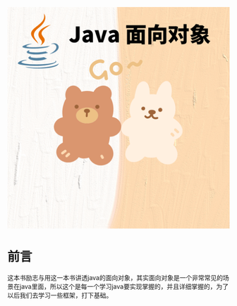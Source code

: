 


![](pictures/2.png)

# 前言

这本书励志与用这一本书讲透java的面向对象，其实面向对象是一个非常常见的场景在java里面，所以这个是每一个学习java要实现掌握的，并且详细掌握的，为了以后我们去学习一些框架，打下基础。